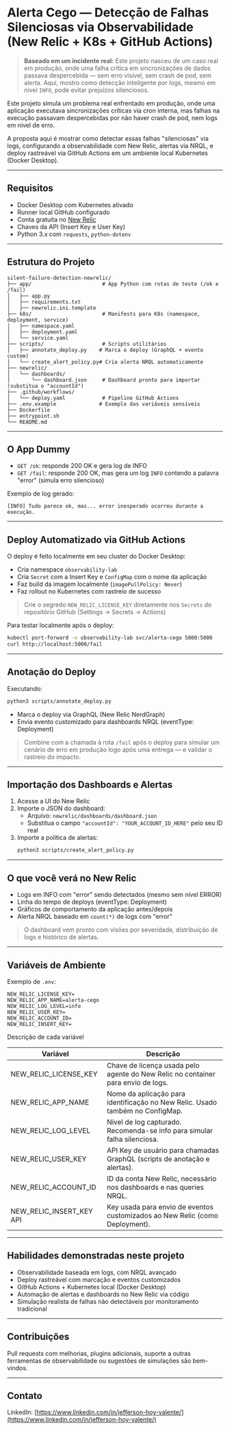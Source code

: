 # Alerta Cego — Detecção de Falhas Silenciosas via Observabilidade (New Relic + K8s + GitHub Actions)

>  **Baseado em um incidente real:** Este projeto nasceu de um caso real em produção, onde uma falha crítica em sincronizações de dados passava despercebida — sem erro visível, sem crash de pod, sem alerta. Aqui, mostro como detecção inteligente por logs, mesmo em nível `INFO`, pode evitar prejuízos silenciosos.

Este projeto simula um problema real enfrentado em produção, onde uma aplicação executava sincronizações críticas via cron interna, mas falhas na execução passavam despercebidas por não haver crash de pod, nem logs em nível de erro.

A proposta aqui é mostrar como detectar essas falhas "silenciosas" via logs, configurando a observabilidade com New Relic, alertas via NRQL, e deploy rastreável via GitHub Actions em um ambiente local Kubernetes (Docker Desktop).

---

## Requisitos

- Docker Desktop com Kubernetes ativado
- Runner local GitHub configurado
- Conta gratuita no [New Relic](https://newrelic.com)
- Chaves da API (Insert Key e User Key)
- Python 3.x com `requests`, `python-dotenv`

---

## Estrutura do Projeto

```
silent-failure-detection-newrelic/
├── app/                       # App Python com rotas de teste (/ok e /fail)
│   ├── app.py
│   ├── requirements.txt
│   ├── newrelic.ini.template
├── k8s/                       # Manifests para K8s (namespace, deployment, service)
│   ├── namespace.yaml
│   ├── deployment.yaml
│   └── service.yaml
├── scripts/                   # Scripts utilitários
│   ├── annotate_deploy.py    # Marca o deploy (GraphQL + evento custom)
│   └── create_alert_policy.py# Cria alerta NRQL automaticamente
├── newrelic/
│   └── dashboards/
│       └── dashboard.json     # Dashboard pronto para importar (substitua o "accountId")
├── .github/workflows/
│   └── deploy.yaml            # Pipeline GitHub Actions
├── .env.example              # Exemplo das variáveis sensíveis
├── Dockerfile
├── entrypoint.sh
└── README.md
```

---

## O App Dummy

- `GET /ok`: responde 200 OK e gera log de INFO
- `GET /fail`: responde 200 OK, mas gera um log `INFO` contendo a palavra "error" (simula erro silencioso)

Exemplo de log gerado:
```text
[INFO] Tudo parece ok, mas... error inesperado ocorreu durante a execução.
```

---

## Deploy Automatizado via GitHub Actions

O deploy é feito localmente em seu cluster do Docker Desktop:

- Cria namespace `observability-lab`
- Cria `Secret` com a Insert Key e `ConfigMap` com o nome da aplicação
- Faz build da imagem localmente (`imagePullPolicy: Never`)
- Faz rollout no Kubernetes com rastreio de sucesso

> Crie o segredo `NEW_RELIC_LICENSE_KEY` diretamente nos `Secrets` do repositório GitHub (Settings → Secrets → Actions)

Para testar localmente após o deploy:
```bash
kubectl port-forward -n observability-lab svc/alerta-cego 5000:5000
curl http://localhost:5000/fail
```

---

## Anotação do Deploy

Executando:
```bash
python3 scripts/annotate_deploy.py
```
- Marca o deploy via GraphQL (New Relic NerdGraph)
- Envia evento customizado para dashboards NRQL (eventType: Deployment)

> Combine com a chamada à rota `/fail` após o deploy para simular um cenário de erro em produção logo após uma entrega — e validar o rastreio do impacto.

---

## Importação dos Dashboards e Alertas

1. Acesse a UI do New Relic
2. Importe o JSON do dashboard:
   - Arquivo: `newrelic/dashboards/dashboard.json`
   - Substitua o campo `"accountId": "YOUR_ACCOUNT_ID_HERE"` pelo seu ID real
3. Importe a política de alertas:
   ```bash
   python3 scripts/create_alert_policy.py
   ```

---

## O que você verá no New Relic

- Logs em INFO com "error" sendo detectados (mesmo sem nível ERROR)
- Linha do tempo de deploys (eventType: Deployment)
- Gráficos de comportamento da aplicação antes/depois
- Alerta NRQL baseado em `count(*)` de logs com "error"

> O dashboard vem pronto com visões por severidade, distribuição de logs e histórico de alertas.

---

## Variáveis de Ambiente

Exemplo de `.env`:
```env
NEW_RELIC_LICENSE_KEY=
NEW_RELIC_APP_NAME=alerta-cego
NEW_RELIC_LOG_LEVEL=info
NEW_RELIC_USER_KEY=
NEW_RELIC_ACCOUNT_ID=
NEW_RELIC_INSERT_KEY=
```
Descrição de cada variável

|Variável	| Descrição |
|-----------|-----------|
| NEW_RELIC_LICENSE_KEY	| Chave de licença usada pelo agente do New Relic no container para envio de logs. |
| NEW_RELIC_APP_NAME	| Nome da aplicação para identificação no New Relic. Usado também no ConfigMap. |
| NEW_RELIC_LOG_LEVEL	| Nível de log capturado. Recomenda-se info para simular falha silenciosa. |
| NEW_RELIC_USER_KEY	| API Key de usuário para chamadas GraphQL (scripts de anotação e alertas). |
| NEW_RELIC_ACCOUNT_ID	| ID da conta New Relic, necessário nos dashboards e nas queries NRQL. |
| NEW_RELIC_INSERT_KEY	API | Key usada para envio de eventos customizados ao New Relic (como Deployment). |

---

## Habilidades demonstradas neste projeto

- Observabilidade baseada em logs, com NRQL avançado
- Deploy rastreável com marcação e eventos customizados
- GitHub Actions + Kubernetes local (Docker Desktop)
- Automação de alertas e dashboards no New Relic via código
- Simulação realista de falhas não detectáveis por monitoramento tradicional

---

## Contribuições

Pull requests com melhorias, plugins adicionais, suporte a outras ferramentas de observabilidade ou sugestões de simulações são bem-vindos.

---

## Contato

LinkedIn: [https://www.linkedin.com/in/jefferson-hoy-valente/](https://www.linkedin.com/in/jefferson-hoy-valente/)

